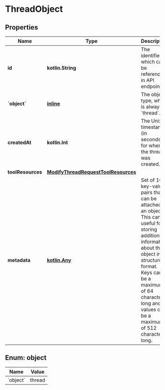 
# ThreadObject

## Properties
| Name | Type | Description | Notes |
| ------------ | ------------- | ------------- | ------------- |
| **id** | **kotlin.String** | The identifier, which can be referenced in API endpoints. |  |
| **&#x60;object&#x60;** | [**inline**](#&#x60;Object&#x60;) | The object type, which is always &#x60;thread&#x60;. |  |
| **createdAt** | **kotlin.Int** | The Unix timestamp (in seconds) for when the thread was created. |  |
| **toolResources** | [**ModifyThreadRequestToolResources**](ModifyThreadRequestToolResources.md) |  |  |
| **metadata** | [**kotlin.Any**](.md) | Set of 16 key-value pairs that can be attached to an object. This can be useful for storing additional information about the object in a structured format. Keys can be a maximum of 64 characters long and values can be a maximum of 512 characters long.  |  |


<a id="`Object`"></a>
## Enum: object
| Name | Value |
| ---- | ----- |
| &#x60;object&#x60; | thread |



